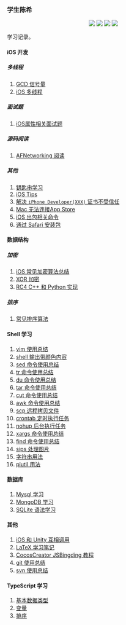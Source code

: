 ### 学生陈希

<p align='center'>
<img src="https://img.shields.io/badge/platform-iOS-ff69b4.svg">
<img src="https://img.shields.io/badge/language-python-yellowgreen.svg">
<img src="https://img.shields.io/badge/language-shell-green.svg">
<img src="https://img.shields.io/badge/language-typeScript-red.svg">

学习记录。

#### iOS 开发

##### 多线程
1. [GCD 信号量](articles/iOS/dispatch_semaphore.md)
2. [iOS 多线程](./articles/iOS/multiple_thread.md)

##### 面试题
1. [iOS属性相关面试题](./articles/interview/property.md)

##### 源码阅读
1. [AFNetworking 阅读](./articles/open-analysis/AFNetworking.md)

##### 其他
1. [钥匙串学习](./articles/iOS/keychain_usage.md)
2. [iOS Tips](./articles/iOS/tips.md) 
3. [解决 `iPhone Developer(XXX)` 证书不受信任](./articles/iOS/untrusted_certificate.md)
4. [Mac 无法连接App Store](./articles/iOS/unable_connect_appstore.md)
5. [iOS 出包相关命令](./articles/iOS/security_usage.md)
6. [通过 Safari 安装包](./articles/iOS/install_ipa_from_safari.md)

#### 数据结构
##### 加密
1. [iOS 常见加密算法总结](./articles/data_structure/encrypt/data_encrypt.md)
2. [XOR 加密](./articles/data_structure/encrypt/xor.md) 
3. [RC4 C++ 和 Python 实现](./articles/data_structure/encrypt/RC4-implementation-for-C++-Python.md)

##### 排序
1. [常见排序算法](./articles/data_structure/sort/sort.md)

#### Shell 学习
1. [vim 使用总结](./articles/shell/vim-usage.md)
2. [shell 输出带颜色内容](./articles/shell/echo.md)
3. [sed 命令使用总结](./articles/shell/sed-usage.md)
4. [tr 命令使用总结](./articles/shell/tr-usage.md)
5. [du 命令使用总结](./articles/shell/du-usage.md)
6. [tar 命令使用总结](./articles/shell/tar-usage.md)
7. [cut 命令使用总结](./articles/shell/cut-usage.md)
8. [awk 命令使用总结](./articles/shell/awk-usage.md)
9. [scp 远程拷贝文件](./articles/shell/scp-usage.md)
10. [crontab 定时执行任务](./articles/shell/crontab-usage.md)
11. [nohup 后台执行任务](./articles/shell/nohup-usage.md)
12. [xargs 命令使用总结](./articles/shell/xargs-usage.md)
13. [find 命令使用总结](./articles/shell/find-usage.md)
14. [sips 处理图片](./articles/shell/sips-usage.md)
15. [字符串用法](./articles/shell/string-usage.md)
16. [plutil 用法](./articles/shell/plutil-usage.md)

#### 数据库
1. [Mysql 学习](./articles/database/mysql-study.md)
2. [MongoDB 学习](./articles/database/mongodb-usage.md)
3. [SQLite 语法学习](./articles/database/sql-study.md)

#### 其他
1. [iOS 和 Unity 互相调用](./articles/tools/iOS_Unity_bridge.md)
2. [LaTeX 学习笔记](./articles/tools/laTeX_tutorial.md)
3. [CocosCreator JSBingding 教程](./articles/tools/CocosCreator_JSBindings_Tutorial.md)
4. [git 使用总结](./articles/tools/git_usage.md)
5. [svn 使用总结](./articles/tools/svn_usage.md)

#### TypeScript 学习

1. [基本数据类型](./articles/typescript/basic-types.md)
2. [变量](./articles/typescript/variable.md)
3. [排序](./articles/typescript/sort.md)


